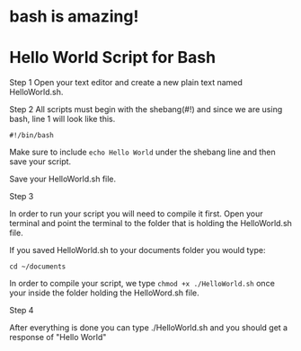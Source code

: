 # bash is amazing!

# Hello World Script for Bash

Step 1
Open your text editor and create a new plain text named HelloWorld.sh.

Step 2
All scripts must begin with the shebang(#!) and since we are using bash, line 1 will look like this.

``#!/bin/bash``

Make sure to include ``echo Hello World`` under the shebang line and then save your script.

Save your HelloWorld.sh file.

Step 3

In order to run your script you will need to compile it first. Open your terminal and point the terminal to the folder that is holding the HelloWorld.sh file. 

If you saved HelloWorld.sh to your documents folder you would type:

``cd ~/documents``


In order to compile your script, we type ``chmod +x ./HelloWorld.sh`` once your inside the folder holding the HelloWord.sh file.

Step 4

After everything is done you can type ./HelloWorld.sh and you should get a response of "Hello World"

